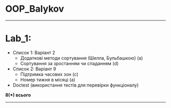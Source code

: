 # OOP_Balykov

_______________________________________________________
# Lab_1:
+ Список 1: Варіант 2 
  + Додаткові методи сортування (Шелла, Бульбашкою) (a)
  + Сортування за зростанням чи спаданням (d)  
+ Список 2: Варіант 9
  + Підтримка часових зон (c)
  + Номер тижня в місяці (a) 
+ Doctest (використання тестів для перевірки функціоналу)

**8(*) всього**
_______________________________________________________

